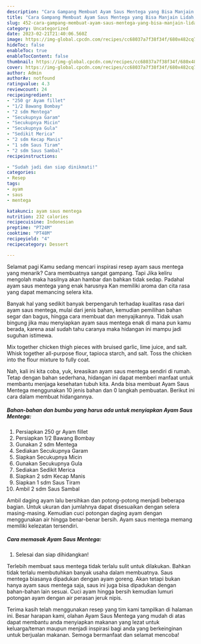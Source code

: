 ```yaml
---
description: "Cara Gampang Membuat Ayam Saus Mentega yang Bisa Manjain Lidah, Buat Buka Puasa}"
title: "Cara Gampang Membuat Ayam Saus Mentega yang Bisa Manjain Lidah, Buat Buka Puasa}"
slug: 452-cara-gampang-membuat-ayam-saus-mentega-yang-bisa-manjain-lidah-buat-buka-puasa
category: Uncategorized
date: 2023-02-21T21:40:06.560Z
image: https://img-global.cpcdn.com/recipes/cc68037a7f38f34f/680x482cq70/ayam-saus-mentega-foto-resep-utama.jpg
hideToc: false
enableToc: true
enableTocContent: false
thumbnail: https://img-global.cpcdn.com/recipes/cc68037a7f38f34f/680x482cq70/ayam-saus-mentega-foto-resep-utama.jpg
cover: https://img-global.cpcdn.com/recipes/cc68037a7f38f34f/680x482cq70/ayam-saus-mentega-foto-resep-utama.jpg
author: Admin
authorAv: notfound
ratingvalue: 4.3
reviewcount: 24
recipeingredient:
- "250 gr Ayam fillet"
- "1/2 Bawang Bombay"
- "2 sdm Mentega"
- "Secukupnya Garam"
- "Secukupnya Micin"
- "Secukupnya Gula"
- "Sedikit Merica"
- "2 sdm Kecap Manis"
- "1 sdm Saus Tiram"
- "2 sdm Saus Sambal"
recipeinstructions:

- "Sudah jadi dan siap dinikmati!"
categories:
- Resep
tags:
- ayam
- saus
- mentega

katakunci: ayam saus mentega 
nutrition: 232 calories
recipecuisine: Indonesian
preptime: "PT24M"
cooktime: "PT48M"
recipeyield: "4"
recipecategory: Dessert

---
```



Selamat pagi Kamu sedang mencari inspirasi resep ayam saus mentega yang menarik? Cara membuatnya sangat gampang. Tapi Jika keliru mengolah maka hasilnya akan hambar dan bahkan tidak sedap. Padahal ayam saus mentega yang enak harusnya Kan memiliki aroma dan cita rasa yang dapat memancing selera kita.


Banyak hal yang sedikit banyak berpengaruh terhadap kualitas rasa dari ayam saus mentega, mulai dari jenis bahan, kemudian pemilihan bahan segar dan bagus, hingga cara membuat dan menyajikannya. Tidak usah bingung jika mau menyiapkan ayam saus mentega enak di mana pun kamu berada, karena asal sudah tahu caranya maka hidangan ini mampu jadi suguhan istimewa.

Mix together chicken thigh pieces with bruised garlic, lime juice, and salt. Whisk together all-purpose flour, tapioca starch, and salt. Toss the chicken into the flour mixture to fully coat.


Nah, kali ini kita coba, yuk, kreasikan ayam saus mentega sendiri di rumah. Tetap dengan bahan sederhana, hidangan ini dapat memberi manfaat untuk membantu menjaga kesehatan tubuh kita. Anda bisa membuat Ayam Saus Mentega menggunakan 10 jenis bahan dan 0 langkah pembuatan. Berikut ini cara dalam membuat hidangannya.

<!--inarticleads1-->

##### Bahan-bahan dan bumbu yang harus ada untuk menyiapkan Ayam Saus Mentega:

1. Persiapkan 250 gr Ayam fillet
1. Persiapkan 1/2 Bawang Bombay
1. Gunakan 2 sdm Mentega
1. Sediakan Secukupnya Garam
1. Siapkan Secukupnya Micin
1. Gunakan Secukupnya Gula
1. Sediakan Sedikit Merica
1. Siapkan 2 sdm Kecap Manis
1. Siapkan 1 sdm Saus Tiram
1. Ambil 2 sdm Saus Sambal


Ambil daging ayam lalu bersihkan dan potong-potong menjadi beberapa bagian. Untuk ukuran dan jumlahnya dapat disesuaikan dengan selera masing-masing. Kemudian cuci potongan daging ayam dengan menggunakan air hingga benar-benar bersih. Ayam saus mentega memang memiliki kelezatan tersendiri. 

<!--inarticleads2-->

##### Cara memasak Ayam Saus Mentega:


1. Selesai dan siap dihidangkan!

Terlebih membuat saus mentega tidak terlalu sulit untuk dilakukan. Bahkan tidak terlalu membutuhkan banyak usaha dalam membuatnya. Saus mentega biasanya dipadukan dengan ayam goreng. Akan tetapi bukan hanya ayam saus mentega saja, saus ini juga bisa dipadukan dengan bahan-bahan lain sesuai. Cuci ayam hingga bersih kemudian lumuri potongan ayam dengan air perasan jeruk nipis. 

Terima kasih telah menggunakan resep yang tim kami tampilkan di halaman ini. Besar harapan kami, olahan Ayam Saus Mentega yang mudah di atas dapat membantu anda menyiapkan makanan yang lezat untuk keluarga/teman maupun menjadi inspirasi bagi anda yang berkeinginan untuk berjualan makanan. Semoga bermanfaat dan selamat mencoba!
